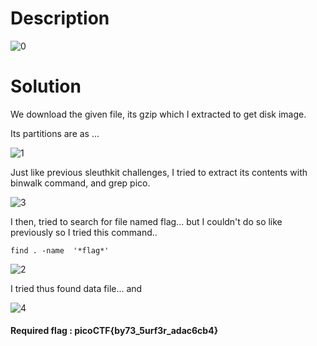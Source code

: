 # Description

![0](https://user-images.githubusercontent.com/125740625/223423574-fd0cadf8-228f-4a0f-9988-4f926327d35d.png)

# Solution

We download the given file, its gzip which I extracted to get disk image.

Its partitions are as ...

![1](https://user-images.githubusercontent.com/125740625/223424700-81f585b6-42e2-4245-b302-79e16b823012.png)

Just like previous sleuthkit challenges, I tried to extract its contents with binwalk command, and grep pico.

![3](https://user-images.githubusercontent.com/125740625/223428271-ffd4cc5d-47d4-42e2-8e2a-6e00cc973dca.png)

I then, tried to search for file named flag... but I couldn't do so like previously so I tried this command..

```
find . -name  '*flag*'
```

![2](https://user-images.githubusercontent.com/125740625/223429863-fcfde6e2-bb6c-4168-99d4-f034623f8eca.png)

I tried thus found data file...
and

![4](https://user-images.githubusercontent.com/125740625/223430197-943ce19d-d4e1-4e40-be78-1957362160d8.png)

#### Required flag : picoCTF{by73_5urf3r_adac6cb4}
